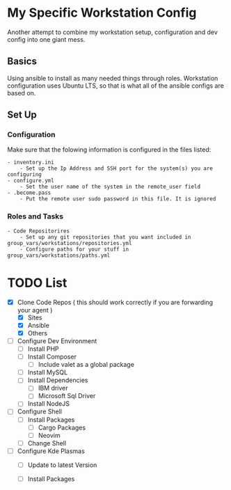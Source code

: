 # My Specific Workstation Config

Another attempt to combine my workstation setup, configuration and dev config into one giant mess.

## Basics

Using ansible to install as many needed things through roles. Workstation configuration uses Ubuntu LTS, so that is what
all of the ansible configs are based on.

## Set Up

### Configuration

Make sure that the folowing information is configured in the files listed:

    - inventory.ini
        - Set up the Ip Address and SSH port for the system(s) you are configuring
    - configure.yml
        - Set the user name of the system in the remote_user field
    - .become.pass
        - Put the remote user sudo password in this file. It is ignored

### Roles and Tasks
    - Code Repositorires
        - Set up any git repositories that you want included in group_vars/workstations/repositories.yml
        - Configure paths for your stuff in group_vars/workstations/paths.yml

# TODO List
  - [x] Clone Code Repos ( this should work correctly if you are forwarding your agent )
    - [x] Sites
    - [x] Ansible
    - [x] Others
  - [ ] Configure Dev Environment
    - [ ] Install PHP
    - [ ] Install Composer
      - [ ] Include valet as a global package
    - [ ] Install MySQL
    - [ ] Install Dependencies
      - [ ] IBM driver
      - [ ] Microsoft Sql Driver
    - [ ] Install NodeJS
  - [ ] Configure Shell
    - [ ] Install Packages
        - [ ] Cargo Packages
        - [ ] Neovim
    - [ ] Change Shell
  - [ ] Configure Kde Plasmas
    - [ ] Update to latest Version
    - [ ] Install Packages

